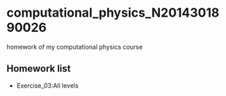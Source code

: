 # computational_physics_N2014301890026
homework of my computational physics course

## Homework list

* Exercise_03:All levels
